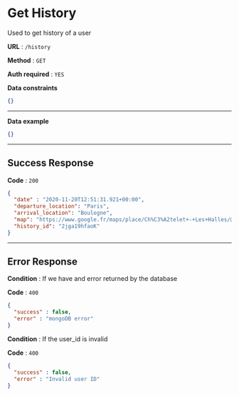 # Get History

Used to get history of a user

**URL** : `/history`

**Method** : `GET`

**Auth required** : `YES`

**Data constraints**

```json
{}
```

---

**Data example**

```json
{}
```

---

## Success Response

**Code** : `200`

```json
{
  "date" : "2020-11-20T12:51:31.921+00:00",
  "departure_location": "Paris",
  "arrival_location": "Boulogne",
  "map": "https://www.google.fr/maps/place/Ch%C3%A2telet+-+Les+Halles/@48.8620508,2.3449645,17z/data=!3m1!4b1!4m5!3m4!1s0x47e66e18c54f2257:0xb0fc90f7e38cba9f!8m2!3d48.8620508!4d2.3471532",
  "history_id": "2jga19hfaoK"
}
```

---

## Error Response

**Condition** : If we have and error returned by the database

**Code** : `400`

```json
{
  "success" : false,
  "error" : "mongoDB error"
}
```
**Condition** : If the user_id is invalid

**Code** : `400`

```json
{
  "success" : false,
  "error" : "Invalid user ID"
}
```


